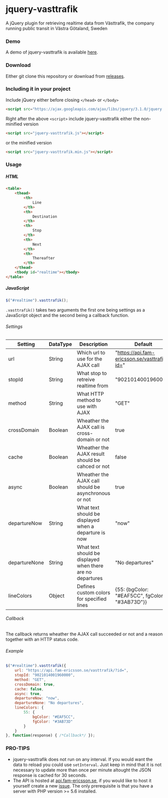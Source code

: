 # jquery-vasttrafik
A jQuery plugin for retrieving realtime data from Västtrafik, the company running public transit in Västra Götaland, Sweden

### Demo
A demo of jquery-vasttrafik is available [here](https://joel.f-eri.me/ITG-Infoskarm).

### Download
Either git clone this repository or download from [releases](https://github.com/itggot-joel-eriksson/jquery-vasttrafik/releases).

### Including it in your project
Include jQuery either before closing `</head>` or `</body>`
```html
<script src="https://ajax.googleapis.com/ajax/libs/jquery/3.1.0/jquery.min.js"></script>
```
Right after the above `<script>` include jquery-vasttrafik either the non-minified version
```html
<script src="jquery-vasttrafik.js"></script>
```
or the minified version
```html
<script src="jquery-vasttrafik.min.js"></script>
```

### Usage

##### HTML
```html
<table>
    <thead>
        <th>
            Line
        </th>
        <th>
            Destination
        </th>
        <th>
            Stop
        </th>
        <th>
            Next
        </th>
        <th>
            Thereafter
        </th>
    </thead>
    <tbody id="realtime"></tbody>
</table>
```
##### JavaScript
```javascript
$("#realtime").vasttrafik();
```

`.vasttrafik()` takes two arguments the first one being settings as a JavaScript object and the second being a callback function.

###### Settings
| Setting       | DataType  | Description                                                   | Default                                           |
|---------------|-----------|---------------------------------------------------------------|---------------------------------------------------|
| url           | String    | Which url to use for the AJAX call                            | "https://api.fam-ericsson.se/vasttrafik/?id="     |
| stopId        | String    | What stop to retreive realtime from                           | "9021014001960000"                                |
| method        | String    | What HTTP method to use with AJAX                             | "GET"                                             |
| crossDomain   | Boolean   | Wheather the AJAX call is cross-domain or not                 | true                                              |
| cache         | Boolean   | Wheather the AJAX result should be cahced or not              | false                                             |
| async         | Boolean   | Wheather the AJAX call should be asynchronous or not          | true                                              |
| departureNow  | String    | What text should be displayed when a departure is now         | "now"                                             |
| departureNone | String    | What text should be displayed when there are no departures    | "No departures"                                   |
| lineColors    | Object    | Defines custom colors for specified lines                     | {55: {bgColor: "#EAF5CC", fgColor: "#3AB73D"}}    |

###### Callback
The callback returns wheather the AJAX call succeeded or not and a reason together with an HTTP status code.

###### Example
```javascript
$("#realtime").vasttrafik({
    url: "https://api.fam-ericsson.se/vasttrafik/?id=",
    stopId: "9021014001960000",
    method: "GET",
    crossDomain: true,
    cache: false,
    async: true,
    departureNow: "now",
    departureNone: "No departures",
    lineColors: {
        55: {
            bgColor: "#EAF5CC",
            fgColor: "#3AB73D"
        }
    }
}, function(response) { /*Callback*/ });
```

### PRO-TIPS
- jquery-vasttrafik does not run on any interval. If you would want the data to reload you could use `setInterval`. Just keep in mind that it is not necessary to update more than once per minute altought the JSON response is cached for 30 seconds.
- The API is hosted at [api.fam-ericsson.se](https://api.fam-ericsson.se/vasttrafik), if you would like to host it yourself create a new [issue](https://github.com/itggot-joel-eriksson/jquery-vasttrafik/issues/new). The only prerequisite is that you have a server with PHP version >= 5.6 installed.
